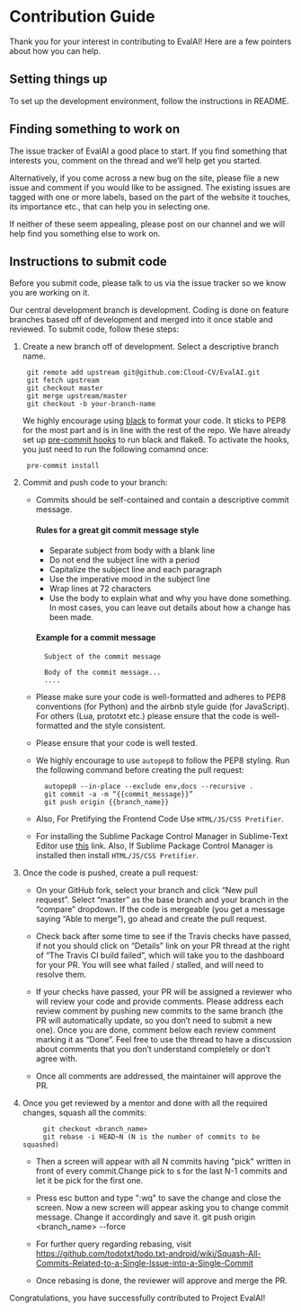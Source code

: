 # Contribution Guide
Thank you for your interest in contributing to EvalAI! Here are a few pointers about how you can help.

## Setting things up

To set up the development environment, follow the instructions in README.

## Finding something to work on

The issue tracker of EvalAI a good place to start. If you find something that interests you, comment on the thread and we’ll help get you started.

Alternatively, if you come across a new bug on the site, please file a new issue and comment if you would like to be assigned. The existing issues are tagged with one or more labels, based on the part of the website it touches, its importance etc., that can help you in selecting one.

If neither of these seem appealing, please post on our channel and we will help find you something else to work on.

## Instructions to submit code

Before you submit code, please talk to us via the issue tracker so we know you are working on it.

Our central development branch is development. Coding is done on feature branches based off of development and merged into it once stable and reviewed. To submit code, follow these steps:

1. Create a new branch off of development. Select a descriptive branch name.

        git remote add upstream git@github.com:Cloud-CV/EvalAI.git
        git fetch upstream
        git checkout master
        git merge upstream/master
        git checkout -b your-branch-name

    We highly encourage using [black](http://www.github.com/psf/black)
    to format your code. It sticks to PEP8 for the most part and is in 
    line with the rest of the repo. We have already set up [pre-commit 
    hooks](https://git-scm.com/book/en/v2/Customizing-Git-Git-Hooks)
    to run black and flake8. To activate the hooks, you just need to run
    the following comamnd once:

        pre-commit install

2. Commit and push code to your branch:

    - Commits should be self-contained and contain a descriptive commit message.
        #### Rules for a great git commit message style
        - Separate subject from body with a blank line
        - Do not end the subject line with a period
        - Capitalize the subject line and each paragraph
        - Use the imperative mood in the subject line
        - Wrap lines at 72 characters
        - Use the body to explain what and why you have done something. In most cases, you can leave out details about how a change has been made.

        #### Example for a commit message
            Subject of the commit message

            Body of the commit message...
            ....

    - Please make sure your code is well-formatted and adheres to PEP8 conventions (for Python) and the airbnb style guide (for JavaScript). For others (Lua, prototxt etc.) please ensure that the code is well-formatted and the style consistent.
    - Please ensure that your code is well tested.
    - We highly encourage to use `autopep8` to follow the PEP8 styling. Run the following command before creating the pull request:

            autopep8 --in-place --exclude env,docs --recursive .     
            git commit -a -m “{{commit_message}}”
            git push origin {{branch_name}}
    - Also, For Pretifying the Frontend Code Use ```HTML/JS/CSS Pretifier```.
    - For installing the Sublime Package Control Manager in Sublime-Text Editor use [this](https://packagecontrol.io/installation#st2) link. Also, If Sublime Package Control Manager is installed then install ```HTML/JS/CSS Pretifier```.

3. Once the code is pushed, create a pull request:

    - On your GitHub fork, select your branch and click “New pull request”. Select “master” as the base branch and your branch in the “compare” dropdown.
If the code is mergeable (you get a message saying “Able to merge”), go ahead and create the pull request.
    - Check back after some time to see if the Travis checks have passed, if not you should click on “Details” link on your PR thread at the right of “The Travis CI build failed”, which will take you to the dashboard for your PR. You will see what failed / stalled, and will need to resolve them.
    - If your checks have passed, your PR will be assigned a reviewer who will review your code and provide comments. Please address each review comment by pushing new commits to the same branch (the PR will automatically update, so you don’t need to submit a new one). Once you are done, comment below each review comment marking it as “Done”. Feel free to use the thread to have a discussion about comments that you don’t understand completely or don’t agree with.

    - Once all comments are addressed, the maintainer will approve the PR.

4. Once you get reviewed by a mentor and done with all the required changes, squash all the commits:

            git checkout <branch_name>
            git rebase -i HEAD~N (N is the number of commits to be squashed)
    - Then a screen will appear with all N commits having "pick" written in front of every commit.Change pick to s for the last N-1 commits and let it be pick for the first one.
    - Press esc button and type ":wq" to save the change and close the screen. Now a new screen will appear asking you to change commit message. Change it accordingly and save it.
            git push origin <branch_name> --force

    - For further query regarding rebasing, visit https://github.com/todotxt/todo.txt-android/wiki/Squash-All-Commits-Related-to-a-Single-Issue-into-a-Single-Commit
    - Once rebasing is done, the reviewer will approve and merge the PR.

Congratulations, you have successfully contributed to Project EvalAI!
